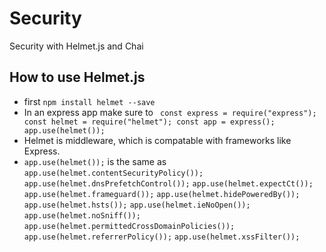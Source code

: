 # Security

Security with Helmet.js and Chai

## How to use Helmet.js

- first `npm install helmet --save`
- In an express app make sure to ` const express = require("express"); const helmet = require("helmet"); const app = express(); app.use(helmet());`
- Helmet is middleware, which is compatable with frameworks like Express. 
- `app.use(helmet());` is the same as
  `app.use(helmet.contentSecurityPolicy());`
  `app.use(helmet.dnsPrefetchControl());`
  `app.use(helmet.expectCt());`
  `app.use(helmet.frameguard());`
  `app.use(helmet.hidePoweredBy());`
  `app.use(helmet.hsts());`
  `app.use(helmet.ieNoOpen());`
  `app.use(helmet.noSniff());`
  `app.use(helmet.permittedCrossDomainPolicies());`
  `app.use(helmet.referrerPolicy());`
 `app.use(helmet.xssFilter());`
